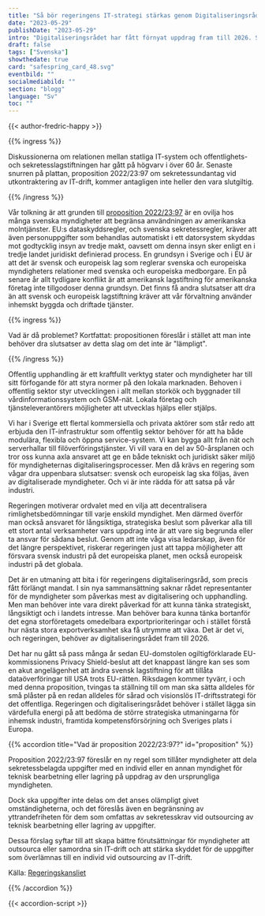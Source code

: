 ```yaml
---
title: "Så bör regeringens IT-strategi stärkas genom Digitaliseringsrådet"
date: "2023-05-29"
publishDate: "2023-05-29"
intro: "Digitaliseringsrådet har fått förnyat uppdrag fram till 2026. Samtidigt ligger prop 2022/23:97 för beslut om sekretessundantag vid utkotraktering av It-drift. "
draft: false
tags: ["Svenska"]
showthedate: true
card: "safespring_card_48.svg"
eventbild: ""
socialmediabild: ""
section: "blogg"
language: "Sv"
toc: ""
---
```


{{< author-fredric-happy >}}

{{% ingress %}}

Diskussionerna om relationen mellan statliga IT-system och offentlighets- och sekretesslagstiftningen har gått på högvarv i över 60 år. Senaste snurren på plattan, proposition 2022/23:97 om sekretessundantag vid utkontraktering av IT-drift, kommer antagligen inte heller den vara slutgiltig.

{{% /ingress %}}

Vår tolkning är att grunden till [proposition 2022/23:97](#proposition)  är en ovilja hos många svenska myndigheter att begränsa användningen av amerikanska molntjänster. EU:s dataskyddsregler, och svenska sekretessregler, kräver att även personuppgifter som behandlas automatiskt i ett datorsystem skyddas mot godtycklig insyn av tredje makt, oavsett om denna insyn sker enligt en i tredje landet juridiskt definierad process. En grundsyn i Sverige och i EU är att det är svensk och europeisk lag som reglerar svenska och europeiska myndigheters relationer med svenska och europeiska medborgare. En på senare år allt tydligare konflikt är att amerikansk lagstiftning för amerikanska företag inte tillgodoser denna grundsyn. Det finns få andra slutsatser att dra än att svensk och europeisk lagstiftning kräver att vår förvaltning använder inhemskt byggda och driftade tjänster.

{{% ingress %}}

Vad är då problemet? Kortfattat: propositionen föreslår i stället att man inte behöver dra slutsatser av detta slag om det inte är "lämpligt".

{{% /ingress %}}

Offentlig upphandling är ett kraftfullt verktyg stater och myndigheter har till sitt förfogande för att styra normer på den lokala marknaden. Behoven i offentlig sektor styr utvecklingen i allt mellan storkök och byggnader till vårdinformationssystem och GSM-nät. Lokala företag och tjänsteleverantörers möjligheter att utvecklas hjälps eller stjälps.

Vi har i Sverige ett flertal kommersiella och privata aktörer som står redo att erbjuda den IT-infrastruktur som offentlig sektor behöver för att ha både modulära, flexibla och öppna service-system. Vi kan bygga allt från nät och serverhallar till filöverföringstjänster. Vi vill vara en del av 50-årsplanen och tror oss kunna axla ansvaret att ge en både tekniskt och juridiskt säker miljö för myndigheternas digitaliseringsprocesser. Men då krävs en regering som vågar dra uppenbara slutsatser: svensk och europeisk lag ska följas, även av digitaliserade myndigheter. Och vi är inte rädda för att satsa på vår industri.

Regeringen motiverar ordvalet med en vilja att decentralisera rimlighetsbedömningar till varje enskild myndighet. Men därmed överför man också ansvaret för långsiktiga, strategiska beslut som påverkar alla till ett stort antal verksamheter vars uppdrag inte är att vare sig begrunda eller ta ansvar för sådana beslut. Genom att inte våga visa ledarskap, även för det längre perspektivet, riskerar regeringen just att tappa möjligheter att försvara svensk industri på det europeiska planet, men också europeisk industri på det globala.

Det är en utmaning att bita i för regeringens digitaliseringsråd, som precis fått förlängt mandat. I sin nya sammansättning saknar rådet representanter för de myndigheter som påverkas mest av digitalisering och upphandling. Men man behöver inte vara direkt påverkad för att kunna tänka strategiskt, långsiktigt och i landets intresse. Man behöver bara kunna tänka bortanför det egna storföretagets omedelbara exportprioriteringar och i stället förstå hur nästa stora exportverksamhet ska få utrymme att växa. Det är det vi, och regeringen, behöver av digitaliseringsrådet fram till 2026.

Det har nu gått så pass många år sedan EU-domstolen ogiltigförklarade EU-kommissionens Privacy Shield-beslut att det knappast längre kan ses som en akut angelägenhet att ändra svensk lagstiftning för att tillåta dataöverföringar till USA trots EU-rätten. Riksdagen kommer tyvärr, i och med denna proposition, tvingas ta ställning till om man ska sätta alldeles för små plåster på en redan alldeles för sårad och visionslös IT-driftsstrategi för det offentliga. Regeringen och digitaliseringsrådet behöver i stället lägga sin värdefulla energi på att bedöma de större strategiska utmaningarna för inhemsk industri, framtida kompetensförsörjning och Sveriges plats i Europa.





{{% accordion title="Vad är proposition 2022/23:97?" id="proposition" %}}

Proposition 2022/23:97 föreslår en ny regel som tillåter myndigheter att dela sekretessbelagda uppgifter med en individ eller en annan myndighet för teknisk bearbetning eller lagring på uppdrag av den ursprungliga myndigheten. 

Dock ska uppgifter inte delas om det anses olämpligt givet omständigheterna, och det föreslås även en begränsning av yttrandefriheten för dem som omfattas av sekretesskrav vid outsourcing av teknisk bearbetning eller lagring av uppgifter.

Dessa förslag syftar till att skapa bättre förutsättningar för myndigheter att outsourca eller samordna sin IT-drift och att stärka skyddet för de uppgifter som överlämnas till en individ vid outsourcing av IT-drift.

Källa: [Regeringskansliet](https://www.regeringen.se/rattsliga-dokument/proposition/2023/03/prop.-20222397)

{{% /accordion %}}

{{< accordion-script >}}